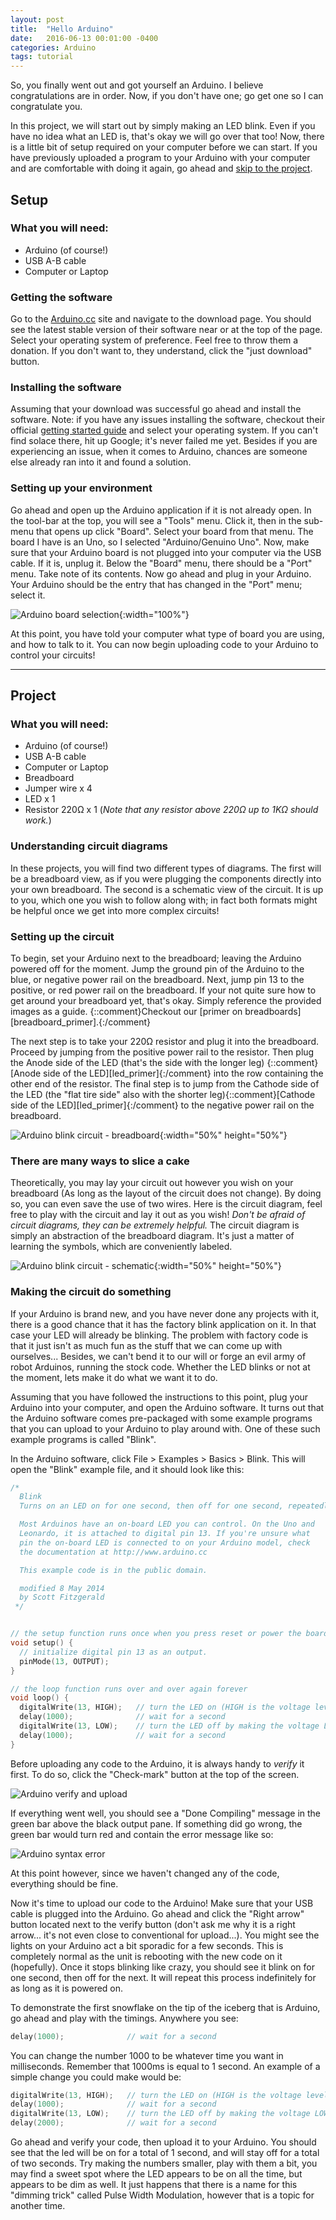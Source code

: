 ```yaml
---
layout: post
title:  "Hello Arduino"
date:   2016-06-13 00:01:00 -0400
categories: Arduino
tags: tutorial
---
```


So, you finally went out and got yourself an Arduino. I believe congratulations are in order. Now, if you don't have one; go get one so I can congratulate you.

In this project, we will start out by simply making an LED blink. Even if you have no idea what an LED is, that's okay we will go over that too! Now, there is a little bit of setup required on your computer before we can start. If you have previously uploaded a program to your Arduino with your computer and are comfortable with doing it again, go ahead and [skip to the project](#project).

## Setup

### What you will need:
* Arduino (of course!)
* USB A-B cable
* Computer or Laptop

### Getting the software
Go to the [Arduino.cc][arduino_cc] site and navigate to the download page. You should see the latest stable version of their software near or at the top of the page. Select your operating system of preference. Feel free to throw them a donation. If you don't want to, they understand, click the "just download" button.

### Installing the software
Assuming that your download was successful go ahead and install the software. Note: if you have any issues installing the software, checkout their official [getting started guide][arduino_cc_getting_started] and select your operating system. If you can't find solace there, hit up Google; it's never failed me yet. Besides if you are experiencing an issue, when it comes to Arduino, chances are someone else already ran into it and found a solution.

### Setting up your environment
Go ahead and open up the Arduino application if it is not already open. In the tool-bar at the top, you will see a "Tools" menu. Click it, then in the sub-menu that opens up click "Board". Select your board from that menu. The board I have is an Uno, so I selected "Arduino/Genuino Uno". Now, make sure that your Arduino board is not plugged into your computer via the USB cable. If it is, unplug it. Below the "Board" menu, there should be a "Port" menu. Take note of its contents. Now go ahead and plug in your Arduino. Your Arduino should be the entry that has changed in the "Port" menu; select it.

![Arduino board selection]({{site.baseurl}}/assets/images/arduino_board_selection.png){:width="100%"}

At this point, you have told your computer what type of board you are using, and how to talk to it. You can now begin uploading code to your Arduino to control your circuits!

---

## Project

### What you will need:
* Arduino (of course!)
* USB A-B cable
* Computer or Laptop
* Breadboard
* Jumper wire x 4
* LED x 1
* Resistor 220&#8486; x 1 (*Note that any resistor above 220&#8486; up to 1K&#8486; should work.*)

### Understanding circuit diagrams
In these projects, you will find two different types of diagrams. The first will be a breadboard view, as if you were plugging the components directly into your own breadboard. The second is a schematic view of the circuit. It is up to you, which one you wish to follow along with; in fact both formats might be helpful once we get into more complex circuits!

### Setting up the circuit
To begin, set your Arduino next to the breadboard; leaving the Arduino powered off for the moment. Jump the ground pin of the Arduino to the blue, or negative power rail on the breadboard. Next, jump pin 13 to the positive, or red power rail on the breadboard. If your not quite sure how to get around your breadboard yet, that's okay. Simply reference the provided images as a guide. {::comment}Checkout our [primer on breadboards][breadboard_primer].{:/comment}

The next step is to take your 220&#8486; resistor and plug it into the breadboard. Proceed by jumping from the positive power rail to the resistor. Then plug the Anode side of the LED (that's the side with the longer leg) {::comment}[Anode side of the LED][led_primer]{:/comment} into the row containing the other end of the resistor. The final step is to jump from the Cathode side of the LED (the "flat tire side" also with the shorter leg){::comment}[Cathode side of the LED][led_primer]{:/comment} to the negative power rail on the breadboard.

![Arduino blink circuit - breadboard]({{site.baseurl}}/assets/images/Arduino_blink_circuit_bb.svg){:width="50%" height="50%"}

### There are many ways to slice a cake
Theoretically, you may lay your circuit out however you wish on your breadboard (As long as the layout of the circuit does not change). By doing so, you can even save the use of two wires. Here is the circuit diagram, feel free to play with the circuit and lay it out as you wish! *Don't be afraid of circuit diagrams, they can be extremely helpful.* The circuit diagram is simply an abstraction of the breadboard diagram. It's just a matter of learning the symbols, which are conveniently labeled.

![Arduino blink circuit - schematic]({{site.baseurl}}/assets/images/Arduino_blink_circuit_schem.svg){:width="50%" height="50%"}

### Making the circuit do something
If your Arduino is brand new, and you have never done any projects with it, there is a good chance that it has the factory blink application on it. In that case your LED will already be blinking. The problem with factory code is that it just isn't as much fun as the stuff that we can come up with ourselves... Besides, we can't bend it to our will or forge an evil army of robot Arduinos, running the stock code. Whether the LED blinks or not at the moment, lets make it do what we want it to do.

Assuming that you have followed the instructions to this point, plug your Arduino into your computer, and open the Arduino software. It turns out that the Arduino software comes pre-packaged with some example programs that you can upload to your Arduino to play around with. One of these such example programs is called "Blink".

In the Arduino software, click File > Examples > Basics > Blink. This will open the "Blink" example file, and it should look like this:

~~~ cpp
/*
  Blink
  Turns on an LED on for one second, then off for one second, repeatedly.

  Most Arduinos have an on-board LED you can control. On the Uno and
  Leonardo, it is attached to digital pin 13. If you're unsure what
  pin the on-board LED is connected to on your Arduino model, check
  the documentation at http://www.arduino.cc

  This example code is in the public domain.

  modified 8 May 2014
  by Scott Fitzgerald
 */


// the setup function runs once when you press reset or power the board
void setup() {
  // initialize digital pin 13 as an output.
  pinMode(13, OUTPUT);
}

// the loop function runs over and over again forever
void loop() {
  digitalWrite(13, HIGH);   // turn the LED on (HIGH is the voltage level)
  delay(1000);              // wait for a second
  digitalWrite(13, LOW);    // turn the LED off by making the voltage LOW
  delay(1000);              // wait for a second
}
~~~

Before uploading any code to the Arduino, it is always handy to *verify* it first. To do so, click the "Check-mark" button at the top of the screen.

![Arduino verify and upload]({{site.baseurl}}/assets/images/arduino_verify_upload.png)

If everything went well, you should see a "Done Compiling" message in the green bar above the black output pane. If something did go wrong, the green bar would turn red and contain the error message like so:

![Arduino syntax error]({{site.baseurl}}/assets/images/arduino_syntax_error.png)

At this point however, since we haven't changed any of the code, everything should be fine.



Now it's time to upload our code to the Arduino! Make sure that your USB cable is plugged into the Arduino. Go ahead and click the "Right arrow" button located next to the verify button (don't ask me why it is a right arrow... it's not even close to conventional for upload...). You might see the lights on your Arduino act a bit sporadic for a few seconds. This is completely normal as the unit is rebooting with the new code on it (hopefully). Once it stops blinking like crazy, you should see it blink on for one second, then off for the next. It will repeat this process indefinitely for as long as it is powered on.

To demonstrate the first snowflake on the tip of the iceberg that is Arduino, go ahead and play with the timings. Anywhere you see:

~~~ cpp
delay(1000);              // wait for a second
~~~

You can change the number 1000 to be whatever time you want in milliseconds. Remember that 1000ms is equal to 1 second. An example of a simple change you could make would be:

~~~ cpp
digitalWrite(13, HIGH);   // turn the LED on (HIGH is the voltage level)
delay(1000);              // wait for a second
digitalWrite(13, LOW);    // turn the LED off by making the voltage LOW
delay(2000);              // wait for a second
~~~

Go ahead and verify your code, then upload it to your Arduino. You should see that the led will be on for a total of 1 second, and will stay off for a total of two seconds. Try making the numbers smaller, play with them a bit, you may find a sweet spot where the LED appears to be on all the time, but appears to be dim as well. It just happens that there is a name for this "dimming trick" called Pulse Width Modulation, however that is a topic for another time.

[arduino_cc]: http://arduino.cc
[arduino_cc_getting_started]: http://arduino.cc/en/Guide/HomePage
